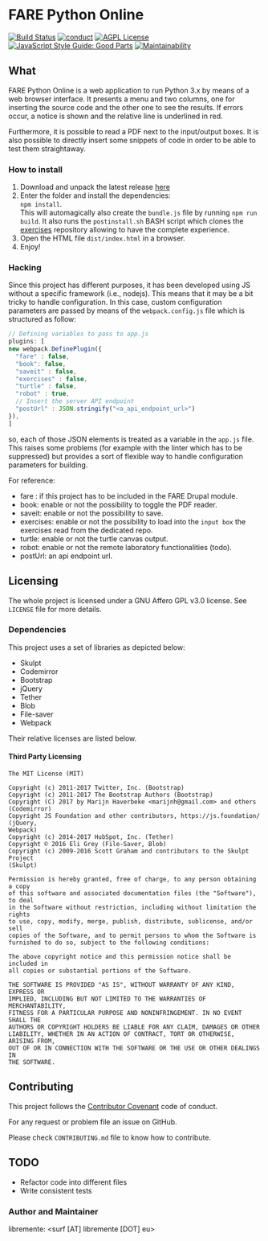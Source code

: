 # FARE Python Online
[![Build Status](https://travis-ci.org/Open-Education-Polito/oep-python-online.svg?branch=master)](https://travis-ci.org/Open-Education-Polito/oep-python-online)
[![conduct](https://img.shields.io/badge/code%20of%20conduct-contributor%20covenant-green.svg?style=flat-square)](http://contributor-covenant.org/version/1/4/)
[![AGPL License](http://img.shields.io/badge/license-AGPL%20v3-red.svg?style=flat-square)](https://www.gnu.org/licenses/agpl-3.0.en.html) 
[![JavaScript Style Guide: Good Parts](https://img.shields.io/badge/code%20style-goodparts-brightgreen.svg?style=flat)](https://github.com/dwyl/goodparts "JavaScript The Good Parts")
[![Maintainability](https://api.codeclimate.com/v1/badges/6fd5305f516d8ecc8da1/maintainability)](https://codeclimate.com/github/Free-Polito/fare-python-online/maintainability)
## What

FARE Python Online is a web application to run Python 3.x by means of a web
browser interface.
It presents a menu and two columns, one for inserting the source code and the
other one to see the results. 
If errors occur, a notice is shown and the relative line is underlined in red.

Furthermore, it is possible to read a PDF next to the input/output boxes. 
It is also possible to directly insert some snippets of code in order to be
able to test them straightaway. 

### How to install
1. Download and unpack the latest release
   [here](https://github.com/Free-Polito/fare-python-online/releases)
2. Enter the folder and install the dependencies:  
   `npm install`.   
   This will automagically also create the `bundle.js` file by running `npm run
   build`.
   It also runs the `postinstall.sh` BASH script which clones the
   [exercises](https://github.com/Open-Education-Polito/oep-esercizi-python)
   repository allowing to have the complete experience. 
3. Open the HTML file `dist/index.html` in a browser.  
4. Enjoy!

### Hacking
Since this project has different purposes, it has been developed using JS
without a specific framework (i.e., nodejs). This means that it may be a bit
tricky to handle configuration. 
In this case, custom configuration parameters are passed by means of the
`webpack.config.js` file which is structured as follow:

```javascript
// Defining variables to pass to app.js
plugins: [
new webpack.DefinePlugin({
  "fare" : false,
  "book": false,
  "saveit" : false,
  "exercises" : false,
  "turtle" : false,
  "robot" : true,
  // Insert the server API endpoint
  "postUrl" : JSON.stringify("<a_api_endpoint_url>")
}),
]
```
so, each of those JSON elements is treated as a variable in the `app.js` file.
This raises some problems (for example with the linter which has to be
suppressed) but provides a sort of flexible way to handle configuration
parameters for building. 

For reference:
* fare : if this project has to be included in the FARE Drupal module.
* book: enable or not the possibility to toggle the PDF reader.
* saveit: enable or not the possibility to save.
* exercises: enable or not the possibility to load into the `input box` the
  exercises read from the dedicated repo.
* turtle: enable or not the turtle canvas output.
* robot: enable or not the remote laboratory functionalities (todo). 
* postUrl: an api endpoint url.


## Licensing
The whole project is licensed under a GNU Affero GPL v3.0 license. See `LICENSE` file
for more details. 

### Dependencies
This project uses a set of libraries as depicted below:
* Skulpt
* Codemirror
* Bootstrap
* jQuery
* Tether
* Blob
* File-saver 
* Webpack  

Their relative licenses are listed below.

#### Third Party Licensing
```
The MIT License (MIT)

Copyright (c) 2011-2017 Twitter, Inc. (Bootstrap)
Copyright (c) 2011-2017 The Bootstrap Authors (Bootstrap)
Copyright (C) 2017 by Marijn Haverbeke <marijnh@gmail.com> and others
(Codemirror)
Copyright JS Foundation and other contributors, https://js.foundation/ (jQuery,
Webpack)
Copyright (c) 2014-2017 HubSpot, Inc. (Tether)
Copyright © 2016 Eli Grey (File-Saver, Blob)
Copyright (c) 2009-2016 Scott Graham and contributors to the Skulpt Project
(Skulpt)

Permission is hereby granted, free of charge, to any person obtaining a copy
of this software and associated documentation files (the "Software"), to deal
in the Software without restriction, including without limitation the rights
to use, copy, modify, merge, publish, distribute, sublicense, and/or sell
copies of the Software, and to permit persons to whom the Software is
furnished to do so, subject to the following conditions:

The above copyright notice and this permission notice shall be included in
all copies or substantial portions of the Software.

THE SOFTWARE IS PROVIDED "AS IS", WITHOUT WARRANTY OF ANY KIND, EXPRESS OR
IMPLIED, INCLUDING BUT NOT LIMITED TO THE WARRANTIES OF MERCHANTABILITY,
FITNESS FOR A PARTICULAR PURPOSE AND NONINFRINGEMENT. IN NO EVENT SHALL THE
AUTHORS OR COPYRIGHT HOLDERS BE LIABLE FOR ANY CLAIM, DAMAGES OR OTHER
LIABILITY, WHETHER IN AN ACTION OF CONTRACT, TORT OR OTHERWISE, ARISING FROM,
OUT OF OR IN CONNECTION WITH THE SOFTWARE OR THE USE OR OTHER DEALINGS IN
THE SOFTWARE.
```

## Contributing
This project follows the [Contributor
Covenant](https://www.contributor-covenant.org/) code of conduct.

For any request or problem file an issue on GitHub. 

Please check `CONTRIBUTING.md` file to know how to contribute.

## TODO
* Refactor code into different files
* Write consistent tests

### Author and Maintainer
libremente: <surf [AT] libremente [DOT] eu>
